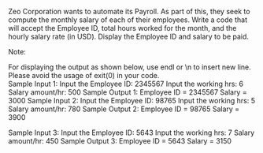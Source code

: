 Zeo Corporation wants to automate its Payroll. As part of this, they seek to compute the monthly salary of each of their employees. Write a code that will accept the Employee ID, total hours worked for the month, and the hourly salary rate (in USD). Display the Employee ID and salary to be paid.

Note: 

For displaying the output as shown below, use endl or \n to insert new line.
Please avoid the usage of exit(0) in your code.  
Sample Input 1:
Input the Employee ID: 2345567
Input the working hrs: 6
Salary amount/hr: 500
Sample Output 1:
Employee ID = 2345567
Salary = 3000
Sample Input 2:
Input the Employee ID: 98765
Input the working hrs: 5
Salary amount/hr: 780
Sample Output 2:
Employee ID = 98765
Salary = 3900

Sample Input 3:
Input the Employee ID: 5643
Input the working hrs: 7
Salary amount/hr: 450
Sample Output 3:
Employee ID = 5643
Salary = 3150
